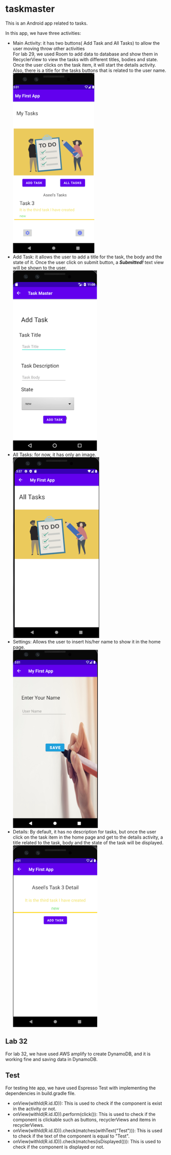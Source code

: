 # taskmaster

This is an Android app related to tasks.

In this app, we have three activities:
* Main Activity: it has two buttons( Add Task and All Tasks) to allow the user moving throw other activities<br/>
For lab 29, we used Room to add data to database and show them in RecyclerView to view the tasks with different titles, bodies and state. Once the user clicks on the task item, it will start the details activity.<br/>
Also, there is a title for the tasks buttons that is related to the user name.<br/>
![image description](screenshots/homepage.PNG)<br/>
* Add Task: it allows the user to add a title for the task, the body and the state of it. Once the user click on submit button, a ***Submitted!*** text view will be shown to the user.<br/>
![image description](screenshots/addtask.PNG)<br/>
* All Tasks: for now, it has only an image.<br/>
![image description](screenshots/alltasks.PNG)<br/>
* Settings: Allows the user to insert his/her name to show it in the home page.<br/>
![image description](screenshots/setings.PNG)<br/>
* Details: By default, it has no description for tasks, but once the user click on the task item in the home page and get to the details activity, a title related to the task, body and the state of the task will be displayed.<br/>
![image description](screenshots/details.PNG)<br/>


## Lab 32
For lab 32, we have used AWS amplify to create DynamoDB, and it is working fine and saving data in DynamoDB.

## Test
For testing hte app, we have used Espresso Test with implementing the dependencies in build.gradle file.

* onView(withId(R.id.ID)): This is used to check if the component is exist in the activity or not.
* onView(withId(R.id.ID)).perform(click()): This is used to check if the component is clickable such as buttons, recyclerViews and items in recyclerViews.
* onView(withId(R.id.ID)).check(matches(withText("Test"))): This is used to check if the text of the component is equal to "Test".
* onView(withId(R.id.ID)).check(matches(isDisplayed())): This is used to check if the component is displayed or not.

